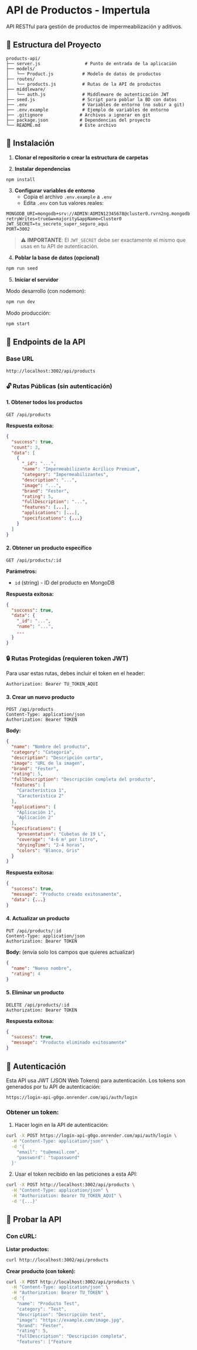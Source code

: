 # API de Productos - Impertula

API RESTful para gestión de productos de impermeabilización y aditivos.

## 📁 Estructura del Proyecto

```
products-api/
├── server.js                 # Punto de entrada de la aplicación
├── models/
│   └── Product.js           # Modelo de datos de productos
├── routes/
│   └── products.js          # Rutas de la API de productos
├── middleware/
│   └── auth.js              # Middleware de autenticación JWT
├── seed.js                  # Script para poblar la BD con datos
├── .env                     # Variables de entorno (no subir a git)
├── .env.example             # Ejemplo de variables de entorno
├── .gitignore              # Archivos a ignorar en git
├── package.json            # Dependencias del proyecto
└── README.md               # Este archivo
```

## 🚀 Instalación

1. **Clonar el repositorio o crear la estructura de carpetas**

2. **Instalar dependencias**
```bash
npm install
```

3. **Configurar variables de entorno**
   - Copia el archivo `.env.example` a `.env`
   - Edita `.env` con tus valores reales:
```env
MONGODB_URI=mongodb+srv://ADMIN:ADMIN12345678@cluster0.rvrn2ng.mongodb.net/impertula?retryWrites=true&w=majority&appName=Cluster0
JWT_SECRET=tu_secreto_super_seguro_aqui
PORT=3002
```

> ⚠️ **IMPORTANTE**: El `JWT_SECRET` debe ser exactamente el mismo que usas en tu API de autenticación.

4. **Poblar la base de datos (opcional)**
```bash
npm run seed
```

5. **Iniciar el servidor**

Modo desarrollo (con nodemon):
```bash
npm run dev
```

Modo producción:
```bash
npm start
```

## 📌 Endpoints de la API

### Base URL
```
http://localhost:3002/api/products
```

### 🔓 Rutas Públicas (sin autenticación)

#### 1. Obtener todos los productos
```http
GET /api/products
```

**Respuesta exitosa:**
```json
{
  "success": true,
  "count": 3,
  "data": [
    {
      "_id": "...",
      "name": "Impermeabilizante Acrílico Premium",
      "category": "Impermeabilizantes",
      "description": "...",
      "image": "...",
      "brand": "Fester",
      "rating": 5,
      "fullDescription": "...",
      "features": [...],
      "applications": [...],
      "specifications": {...}
    }
  ]
}
```

#### 2. Obtener un producto específico
```http
GET /api/products/:id
```

**Parámetros:**
- `id` (string) - ID del producto en MongoDB

**Respuesta exitosa:**
```json
{
  "success": true,
  "data": {
    "_id": "...",
    "name": "...",
    ...
  }
}
```

### 🔒 Rutas Protegidas (requieren token JWT)

Para usar estas rutas, debes incluir el token en el header:
```
Authorization: Bearer TU_TOKEN_AQUI
```

#### 3. Crear un nuevo producto
```http
POST /api/products
Content-Type: application/json
Authorization: Bearer TOKEN
```

**Body:**
```json
{
  "name": "Nombre del producto",
  "category": "Categoría",
  "description": "Descripción corta",
  "image": "URL de la imagen",
  "brand": "Fester",
  "rating": 5,
  "fullDescription": "Descripción completa del producto",
  "features": [
    "Característica 1",
    "Característica 2"
  ],
  "applications": [
    "Aplicación 1",
    "Aplicación 2"
  ],
  "specifications": {
    "presentation": "Cubetas de 19 L",
    "coverage": "4-6 m² por litro",
    "dryingTime": "2-4 horas",
    "colors": "Blanco, Gris"
  }
}
```

**Respuesta exitosa:**
```json
{
  "success": true,
  "message": "Producto creado exitosamente",
  "data": {...}
}
```

#### 4. Actualizar un producto
```http
PUT /api/products/:id
Content-Type: application/json
Authorization: Bearer TOKEN
```

**Body:** (envía solo los campos que quieres actualizar)
```json
{
  "name": "Nuevo nombre",
  "rating": 4
}
```

#### 5. Eliminar un producto
```http
DELETE /api/products/:id
Authorization: Bearer TOKEN
```

**Respuesta exitosa:**
```json
{
  "success": true,
  "message": "Producto eliminado exitosamente"
}
```

## 🔐 Autenticación

Esta API usa JWT (JSON Web Tokens) para autenticación. Los tokens son generados por tu API de autenticación:

```
https://login-api-g0go.onrender.com/api/auth/login
```

### Obtener un token:

1. Hacer login en la API de autenticación:
```bash
curl -X POST https://login-api-g0go.onrender.com/api/auth/login \
  -H "Content-Type: application/json" \
  -d '{
    "email": "tu@email.com",
    "password": "tupassword"
  }'
```

2. Usar el token recibido en las peticiones a esta API:
```bash
curl -X POST http://localhost:3002/api/products \
  -H "Content-Type: application/json" \
  -H "Authorization: Bearer TU_TOKEN_AQUI" \
  -d '{...}'
```

## 🧪 Probar la API

### Con cURL:

**Listar productos:**
```bash
curl http://localhost:3002/api/products
```

**Crear producto (con token):**
```bash
curl -X POST http://localhost:3002/api/products \
  -H "Content-Type: application/json" \
  -H "Authorization: Bearer TU_TOKEN" \
  -d '{
    "name": "Producto Test",
    "category": "Test",
    "description": "Descripción test",
    "image": "https://example.com/image.jpg",
    "brand": "Fester",
    "rating": 5,
    "fullDescription": "Descripción completa",
    "features": ["Feature